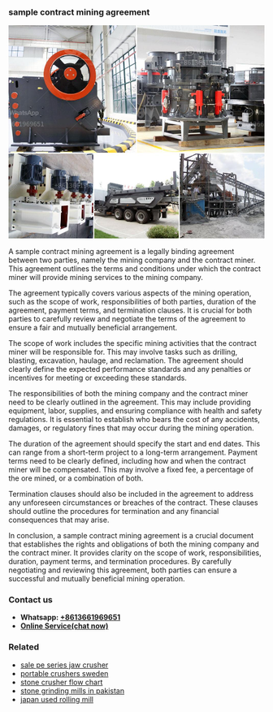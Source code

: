 <h3>sample contract mining agreement</h3><img src='1708587298.jpg' alt=''><p>A sample contract mining agreement is a legally binding agreement between two parties, namely the mining company and the contract miner. This agreement outlines the terms and conditions under which the contract miner will provide mining services to the mining company. </p><p>The agreement typically covers various aspects of the mining operation, such as the scope of work, responsibilities of both parties, duration of the agreement, payment terms, and termination clauses. It is crucial for both parties to carefully review and negotiate the terms of the agreement to ensure a fair and mutually beneficial arrangement.</p><p>The scope of work includes the specific mining activities that the contract miner will be responsible for. This may involve tasks such as drilling, blasting, excavation, haulage, and reclamation. The agreement should clearly define the expected performance standards and any penalties or incentives for meeting or exceeding these standards.</p><p>The responsibilities of both the mining company and the contract miner need to be clearly outlined in the agreement. This may include providing equipment, labor, supplies, and ensuring compliance with health and safety regulations. It is essential to establish who bears the cost of any accidents, damages, or regulatory fines that may occur during the mining operation.</p><p>The duration of the agreement should specify the start and end dates. This can range from a short-term project to a long-term arrangement. Payment terms need to be clearly defined, including how and when the contract miner will be compensated. This may involve a fixed fee, a percentage of the ore mined, or a combination of both.</p><p>Termination clauses should also be included in the agreement to address any unforeseen circumstances or breaches of the contract. These clauses should outline the procedures for termination and any financial consequences that may arise.</p><p>In conclusion, a sample contract mining agreement is a crucial document that establishes the rights and obligations of both the mining company and the contract miner. It provides clarity on the scope of work, responsibilities, duration, payment terms, and termination procedures. By carefully negotiating and reviewing this agreement, both parties can ensure a successful and mutually beneficial mining operation.</p><h3>Contact us</h3><ul><li><strong>Whatsapp:&nbsp;<a href="https://wa.me/8613661969651">+8613661969651</a></strong></li><li><a href="https://swt.shibang-china.com/?git&amp;zhl&amp;sample contract mining agreement"><strong>Online Service(chat now)</strong></a></li></ul><h3>Related</h3><ul><li><a href='sale pe series jaw crusher.md'>sale pe series jaw crusher</a></li><li><a href='portable crushers sweden.md'>portable crushers sweden</a></li><li><a href='stone crusher flow chart.md'>stone crusher flow chart</a></li><li><a href='stone grinding mills in pakistan.md'>stone grinding mills in pakistan</a></li><li><a href='japan used rolling mill.md'>japan used rolling mill</a></li></ul>